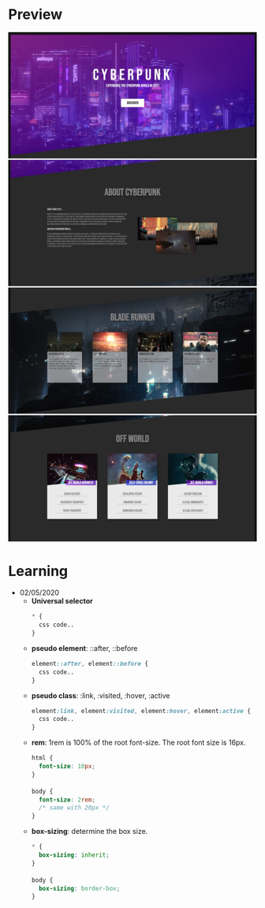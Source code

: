 # Preview
![Image](https://github.com/ionianthales/web-portfolio/blob/master/cyberpunk/images/screenshot_01.JPG?raw=true)
![Image](https://github.com/ionianthales/web-portfolio/blob/master/cyberpunk/images/screenshot_02.JPG?raw=true)
![Image](https://github.com/ionianthales/web-portfolio/blob/master/cyberpunk/images/screenshot_03.JPG?raw=true)
![Image](https://github.com/ionianthales/web-portfolio/blob/master/cyberpunk/images/screenshot_04.JPG?raw=true)

# Learning
* 02/05/2020
  * **Universal selector**
    ```css
    * {
      css code..
    }
    ```
  * **pseudo element**: ::after, ::before
    ```css
    element::after, element::before {
      css code..
    }
    ```
  * **pseudo class**: :link, :visited, :hover, :active
    ```css
    element:link, element:visited, element:hover, element:active {
      css code..
    }
    ```
  * **rem**: 1rem is 100% of the root font-size.
  The root font size is 16px.
    ```css
    html {
      font-size: 10px;
    }
    
    body {
      font-size: 2rem;
      /* same with 20px */
    }
    ```
  * **box-sizing**: determine the box size.
    ```css
    * {
      box-sizing: inherit;
    }
    
    body {
      box-sizing: border-box;
    }
    ```
    
